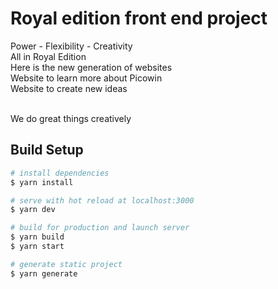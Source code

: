 # Royal edition front end project

Power - Flexibility - Creativity <br>
All in Royal Edition <br>
Here is the new generation of websites <br>
Website to learn more about Picowin <br>
Website to create new ideas <br><br>

We do great things creatively

## Build Setup

```bash
# install dependencies
$ yarn install

# serve with hot reload at localhost:3000
$ yarn dev

# build for production and launch server
$ yarn build
$ yarn start

# generate static project
$ yarn generate
```
